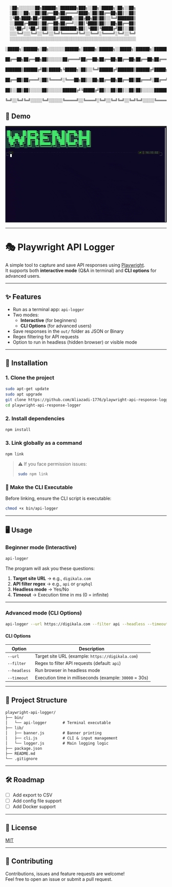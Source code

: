 ```
  ░██╗░░░░░░░██╗██████╗░███████╗███╗░░██╗░█████╗░██╗░░██╗
  ░██║░░██╗░░██║██╔══██╗██╔════╝████╗░██║██╔══██╗██║░░██║
  ░╚██╗████╗██╔╝██████╔╝█████╗░░██╔██╗██║██║░░╚═╝███████║
  ░░████╔═████║░██╔══██╗██╔══╝░░██║╚████║██║░░██╗██╔══██║
  ░░╚██╔╝░╚██╔╝░██║░░██║███████╗██║░╚███║╚█████╔╝██║░░██║
  ░░░╚═╝░░░╚═╝░░╚═╝░░╚═╝╚══════╝╚═╝░░╚══╝░╚════╝░╚═╝░░╚═╝
  ░░░░░░░░░░░░░░░░░░░░░░░░░░░░░░░░░░░░░░░░░░░░░░░░░░░░░░░
  ░█████╗░██████╗░██╗░░░░░░░██████╗░█████╗░██████╗░░█████╗░██████╗░███████╗██████╗░
  ██╔══██╗██╔══██╗██║░░░░░░██╔════╝██╔══██╗██╔══██╗██╔══██╗██╔══██╗██╔════╝██╔══██╗
  ███████║██████╔╝██║█████╗╚█████╗░██║░░╚═╝██████╔╝███████║██████╔╝█████╗░░██████╔╝
  ██╔══██║██╔═══╝░██║╚════╝░╚═══██╗██║░░██╗██╔══██╗██╔══██║██╔═══╝░██╔══╝░░██╔══██╗
  ██║░░██║██║░░░░░██║░░░░░░██████╔╝╚█████╔╝██║░░██║██║░░██║██║░░░░░███████╗██║░░██║
  ╚═╝░░╚═╝╚═╝░░░░░╚═╝░░░░░░╚═════╝░░╚════╝░╚═╝░░╚═╝╚═╝░░╚═╝╚═╝░░░░░╚══════╝╚═╝░░╚═╝
```
## 📸 Demo

![Demo](./assets/Wrenchapi.gif)

---

# 🎭 Playwright API Logger

A simple tool to capture and save API responses using [Playwright](https://playwright.dev).  
It supports both **interactive mode** (Q&A in terminal) and **CLI options** for advanced users.  

---

## ✨ Features
- Run as a terminal app: `api-logger`
- Two modes:
  - **Interactive** (for beginners)
  - **CLI Options** (for advanced users)
- Save responses in the `out/` folder as JSON or Binary
- Regex filtering for API requests
- Option to run in headless (hidden browser) or visible mode

---

## 🚀 Installation

### 1. Clone the project
```bash
sudo apt-get update
sudo apt upgrade
git clone https://github.com/Aliazadi-1776/playwright-api-response-logger.git
cd playwright-api-response-logger
```

### 2. Install dependencies
```bash
npm install
```

### 3. Link globally as a command
```bash
npm link
```

> ⚠️ If you face permission issues:  
> ```bash
> sudo npm link
> ```
### 🔧 Make the CLI Executable
Before linking, ensure the CLI script is executable:
```bash
chmod +x bin/api-logger
```
---

## 🖥️ Usage

### Beginner mode (Interactive)
```bash
api-logger
```
The program will ask you these questions:
1. **Target site URL** → e.g., `digikala.com`
2. **API filter regex** → e.g., `api` or `graphql`
3. **Headless mode** → Yes/No
4. **Timeout** → Execution time in ms (0 = infinite)

---

### Advanced mode (CLI Options)
```bash
api-logger --url https://digikala.com --filter api --headless --timeout 30000
```

#### CLI Options
| Option       | Description |
|--------------|-------------|
| `--url`      | Target site URL (example: `https://digikala.com`) |
| `--filter`   | Regex to filter API requests (default: `api`) |
| `--headless` | Run browser in headless mode |
| `--timeout`  | Execution time in milliseconds (example: `30000` = 30s) |

---

## 📂 Project Structure
```
playwright-api-logger/
├── bin/
│   └── api-logger       # Terminal executable
├── lib/
│   ├── banner.js        # Banner printing
│   ├── cli.js           # CLI & input management
│   └── logger.js        # Main logging logic
├── package.json
├── README.md
└── .gitignore
```
---

## 🛠️ Roadmap
- [ ] Add export to CSV
- [ ] Add config file support
- [ ] Add Docker support

---

## 📜 License
[MIT](LICENSE)

---

## 🤝 Contributing
Contributions, issues and feature requests are welcome!  
Feel free to open an issue or submit a pull request.

